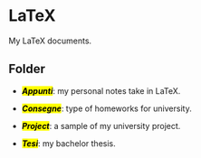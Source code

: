 # LaTeX
<!-- markdownlint-disable MD033 -->
My LaTeX documents.

## Folder

+ <mark>***Appunti***</mark>: my personal notes take in LaTeX.

+ <mark>***Consegne***</mark>: type of homeworks for university.

+ <mark>***Project***</mark>: a sample of my university project.

+ <mark>***Tesi***</mark>: my bachelor thesis.
